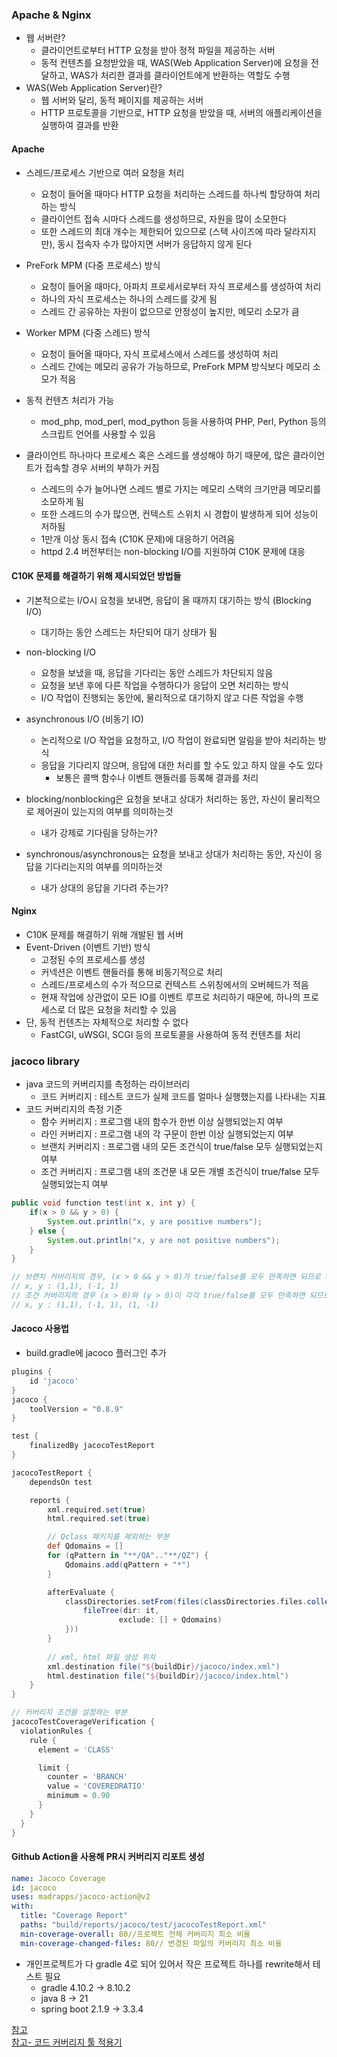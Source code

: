 ### Apache & Nginx
- 웹 서버란?
  - 클라이언트로부터 HTTP 요청을 받아 정적 파일을 제공하는 서버
  - 동적 컨텐츠를 요청받았을 때, WAS(Web Application Server)에 요청을 전달하고, WAS가 처리한 결과를 클라이언트에게 반환하는 역할도 수행
- WAS(Web Application Server)란?
  - 웹 서버와 달리, 동적 페이지를 제공하는 서버
  - HTTP 프로토콜을 기반으로, HTTP 요청을 받았을 때, 서버의 애플리케이션을 실행하여 결과를 반환
#### Apache
- 스레드/프로세스 기반으로 여러 요청을 처리
  - 요청이 들어올 때마다 HTTP 요청을 처리하는 스레드를 하나씩 할당하여 처리하는 방식
  - 클라이언트 접속 시마다 스레드를 생성하므로, 자원을 많이 소모한다
  - 또한 스레드의 최대 개수는 제한되어 있으므로 (스택 사이즈에 따라 달라지지만), 동시 접속자 수가 많아지면 서버가 응답하지 않게 된다

- PreFork MPM (다중 프로세스) 방식
  - 요청이 들어올 때마다, 아파치 프로세서로부터 자식 프로세스를 생성하여 처리
  - 하나의 자식 프로세스는 하나의 스레드를 갖게 됨
  - 스레드 간 공유하는 자원이 없으므로 안정성이 높지만, 메모리 소모가 큼
- Worker MPM (다중 스레드) 방식
  - 요청이 들어올 때마다, 자식 프로세스에서 스레드를 생성하여 처리
  - 스레드 간에는 메모리 공유가 가능하므로, PreFork MPM 방식보다 메모리 소모가 적음
- 동적 컨텐츠 처리가 가능
  - mod_php, mod_perl, mod_python 등을 사용하여 PHP, Perl, Python 등의 스크립트 언어를 사용할 수 있음

- 클라이언트 하나마다 프로세스 혹은 스레드를 생성해야 하기 때문에, 많은 클라이언트가 접속할 경우 서버의 부하가 커짐
  - 스레드의 수가 늘어나면 스레드 별로 가지는 메모리 스택의 크기만큼 메모리를 소모하게 됨
  - 또한 스레드의 수가 많으면, 컨텍스트 스위치 시 경합이 발생하게 되어 성능이 저하됨
  - 1만개 이상 동시 접속 (C10K 문제)에 대응하기 어려움
  - httpd 2.4 버전부터는 non-blocking I/O를 지원하여 C10K 문제에 대응

#### C10K 문제를 해결하기 위해 제시되었던 방법들 
- 기본적으로는 I/O시 요청을 보내면, 응답이 올 때까지 대기하는 방식 (Blocking I/O)
  - 대기하는 동안 스레드는 차단되어 대기 상태가 됨
- non-blocking I/O
  - 요청을 보냈을 때, 응답을 기다리는 동안 스레드가 차단되지 않음
  - 요청을 보낸 후에 다른 작업을 수행하다가 응답이 오면 처리하는 방식
  - I/O 작업이 진행되는 동안에, 물리적으로 대기하지 않고 다른 작업을 수행
- asynchronous I/O (비동기 IO)
  - 논리적으로 I/O 작업을 요청하고, I/O 작업이 완료되면 알림을 받아 처리하는 방식
  - 응답을 기다리지 않으며, 응답에 대한 처리를 할 수도 있고 하지 않을 수도 있다
    - 보통은 콜백 함수나 이벤트 핸들러를 등록해 결과를 처리

- blocking/nonblocking은 요청을 보내고 상대가 처리하는 동안, 자신이 물리적으로 제어권이 있는지의 여부를 의미하는것
  - 내가 강제로 기다림을 당하는가?
- synchronous/asynchronous는 요청을 보내고 상대가 처리하는 동안, 자신이 응답을 기다리는지의 여부를 의미하는것
  - 내가 상대의 응답을 기다려 주는가?

#### Nginx
- C10K 문제를 해결하기 위해 개발된 웹 서버
- Event-Driven (이벤트 기반) 방식
  - 고정된 수의 프로세스를 생성
  - 커넥션은 이벤트 핸들러를 통해 비동기적으로 처리
  - 스레드/프로세스의 수가 적으므로 컨텍스트 스위칭에서의 오버헤드가 적음
  - 현재 작업에 상관없이 모든 IO를 이벤트 루프로 처리하기 때문에, 하나의 프로세스로 더 많은 요청을 처리할 수 있음
- 단, 동적 컨텐츠는 자체적으로 처리할 수 없다
  - FastCGI, uWSGI, SCGI 등의 프로토콜을 사용하여 동적 컨텐츠를 처리

### jacoco library
- java 코드의 커버리지를 측정하는 라이브러리
  - 코드 커버리지 : 테스트 코드가 실제 코드를 얼마나 실행했는지를 나타내는 지표
- 코드 커버리지의 측정 기준
  - 함수 커버리지 : 프로그램 내의 함수가 한번 이상 실행되었는지 여부
  - 라인 커버리지 : 프로그램 내의 각 구문이 한번 이상 실행되었는지 여부
  - 브랜치 커버리지 : 프로그램 내의 모든 조건식이 true/false 모두 실행되었는지 여부
  - 조건 커버리지 : 프로그램 내의 조건문 내 모든 개별 조건식이 true/false 모두 실행되었는지 여부

```java
public void function test(int x, int y) {
	if(x > 0 && y > 0) {
		System.out.println("x, y are positive numbers");
    } else {
		System.out.println("x, y are not positive numbers");
    }
}

// 브랜치 커버리지의 경우, (x > 0 && y > 0)가 true/false를 모두 만족하면 되므로 다음과 같은 조건만 만족하면 100% 커버리지를 달성할 수 있음
// x, y : (1,1), (-1, 1)
// 조건 커버리지의 경우 (x > 0)와 (y > 0)이 각각 true/false를 모두 만족하면 되므로 다음과 같은 조건을 만족하면 100% 커버리지를 달성할 수 있음
// x, y : (1,1), (-1, 1), (1, -1)
```

#### Jacoco 사용법
- build.gradle에 jacoco 플러그인 추가
```gradle
plugins {
    id 'jacoco'
}
jacoco {
    toolVersion = "0.8.9"
}

test {
    finalizedBy jacocoTestReport
}

jacocoTestReport {
    dependsOn test

    reports {
        xml.required.set(true)
        html.required.set(true)

        // Qclass 패키지를 제외하는 부분
        def Qdomains = []
        for (qPattern in "**/QA".."**/QZ") {
            Qdomains.add(qPattern + "*")
        }

        afterEvaluate {
            classDirectories.setFrom(files(classDirectories.files.collect {
                fileTree(dir: it,
                        exclude: [] + Qdomains)
            }))
        }
        
        // xml, html 파일 생성 위치
        xml.destination file("${buildDir}/jacoco/index.xml")
        html.destination file("${buildDir}/jacoco/index.html")
    }
}

// 커버리지 조건을 설정하는 부분
jacocoTestCoverageVerification {
  violationRules {
    rule {
      element = 'CLASS'

      limit {
        counter = 'BRANCH'
        value = 'COVEREDRATIO'
        minimum = 0.90
      }
    }
  }
}
```

#### Github Action을 사용해 PR시 커버리지 리포트 생성
```yaml
name: Jacoco Coverage
id: jacoco
uses: madrapps/jacoco-action@v2
with:
  title: "Coverage Report"
  paths: "build/reports/jacoco/test/jacocoTestReport.xml"
  min-coverage-overall: 80//프로젝트 전체 커버리지 최소 비율
  min-coverage-changed-files: 80// 변경된 파일의 커버리지 최소 비율
```

- 개인프로젝트가 다 gradle 4로 되어 있어서 작은 프로젝트 하나를 rewrite해서 테스트 필요
  - gradle 4.10.2 -> 8.10.2
  - java 8 -> 21
  - spring boot 2.1.9 -> 3.3.4

[참고](https://docs.gradle.org/current/userguide/jacoco_plugin.html)  
[참고- 코드 커버리지 툴 적용기](https://sungsan.oopy.io/1d6e3f0c-7a3e-48f2-bb62-ad0e37e3c888)


